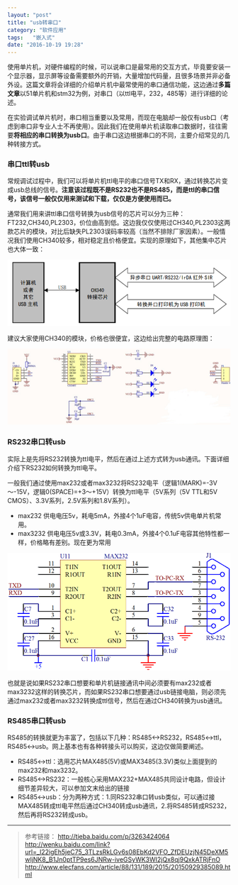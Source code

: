 ```yaml
---
layout: "post"
title: "usb转串口"
category: "软件应用"
tags:   "嵌入式"
date: "2016-10-19 19:28"
---
```


使用单片机，对硬件编程的时候，可以说串口是最常用的交互方式，毕竟要安装一个显示器，显示屏等设备需要额外的开销，大量增加代码量，且很多场景并非必备外设。这篇文章将会详细的介绍单片机中最常使用的串口通信功能，这边通过**多篇文章**以51单片机和stm32为例，对串口（以ttl电平，232，485等）进行详细的论述。

在实验调试单片机时，串口相当重要以及常用，而现在电脑却一般仅有usb口（考虑到串口非专业人士不再使用）。因此我们在使用单片机读取串口数据时，往往需要**将相应的串口转换为usb口**。由于串口这边根据串口的不同，主要介绍常见的几种转接方式。

### 串口ttl转usb

常规调试过程中，我们可以将单片机ttl电平的串口信号TX和RX，通过转换芯片变成usb总线的信号。**注意该过程既不是RS232也不是RS485，而是ttl的串口信号，该信号一般仅仅用来测试和下载，仅仅是方便使用而已。**

通常我们用来讲ttl串口信号转换为usb信号的芯片可以分为三种：FT232,CH340,PL2303，价位由高到低。这边我仅仅使用过CH340,PL2303这两款芯片的模块，对比后缺失PL2303误码率较高（当然不排除厂家因素）。一般情况我们使用CH340较多，相对稳定且价格便宜。实现的原理如下，其他集中芯片也大体一致：

![](https://raw.githubusercontent.com/noparkinghere/noparkinghere.github.io/master/img/2016-10-19-usb%E8%BD%AC%E4%B8%B2%E5%8F%A3/1.png)

建议大家使用CH340的模块，价格也很便宜，这边给出完整的电路原理图：

![](https://raw.githubusercontent.com/noparkinghere/noparkinghere.github.io/master/img/2016-10-19-usb%E8%BD%AC%E4%B8%B2%E5%8F%A3/2.jpg)

<!-- more -->


### RS232串口转usb

实际上是先将RS232转换为ttl电平，然后在通过上述方式转为usb通讯。下面详细介绍下RS232如何转换为ttl电平。

一般我们通过使用max232或者max3232将RS232电平（逻辑1(MARK)=-3V～-15V，逻辑0(SPACE)=+3～+15V）转换为ttl电平（5V系列（5V TTL和5V CMOS）、3.3V系列，2.5V系列和1.8V系列）。

- max232 供电电压5v，耗电5mA，外接4个1uF电容，传统5v供电单片机常用。
- max3232 供电电压5v或3.3V，耗电0.3mA，外接4个0.1uF电容其他特性都一样，价格略有差别。现在更为常用

![](https://raw.githubusercontent.com/noparkinghere/noparkinghere.github.io/master/img/2016-10-19-usb%E8%BD%AC%E4%B8%B2%E5%8F%A3/3.png)

也就是说如果RS232串口想要和单片机链接通讯中间必须要有max232或者max3232这样的转换芯片，而如果RS232串口想要通过usb链接电脑，则必须先通过max232或者max3232转换成ttl信号，然后在通过CH340转换为usb通讯。

### RS485串口转usb

RS485的转换就更为丰富了，包括以下几种：RS485<->RS232，RS485<->ttl，RS485<->usb。网上基本也有各种转接头可以购买，这边仅做简要阐述。

- RS485<->ttl：选用芯片MAX485(5V)或MAX3485(3.3V)类似上面提到的max232和max3232。
- RS485<->RS232：一般核心采用MAX232+MAX485共同设计电路，但设计细节差异较大，可以参加文末给出的链接
- RS485<->usb：分为两种方式：1.同RS232串口转usb类似，可以通过接MAX485转成ttl电平然后通过CH340转成usb通讯，2.将RS485转成RS232，然后再将RS232转成usb。

***

> 参考链接：
> http://tieba.baidu.com/p/3263424064
> http://wenku.baidu.com/link?url=_l22igEh5jeC75_3TLzsRkLGv6s08EbKd2VFO_ZfDEUzjN45DeXM5wljNK8_B1Jn0ptTP9es6JNRw-iveGSyWK3WI2jQx8qj9QxkATRjFnO
> http://www.elecfans.com/article/88/131/189/2015/20150929385089.html
